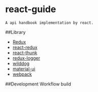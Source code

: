 # react-guide
    A api handbook implementation by react.
##Library
- [Redux](https://github.com/reactjs/redux)
- [react-redux](https://github.com/reactjs/react-redux)
- [react-thunk](https://github.com/gaearon/redux-thunk)
- [redux-logger](https://github.com/evgenyrodionov/redux-logger)
- [wilddog](https://www.wilddog.com/dashboard/)
- [material-ui](http://www.material-ui.com/#/)
- [webpack](https://webpack.github.io/docs/)

##Development Workflow
    build
